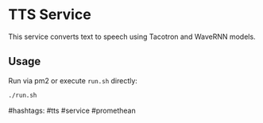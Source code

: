 # TTS Service

This service converts text to speech using Tacotron and WaveRNN models.

## Usage

Run via pm2 or execute `run.sh` directly:

```bash
./run.sh
```

#hashtags: #tts #service #promethean
